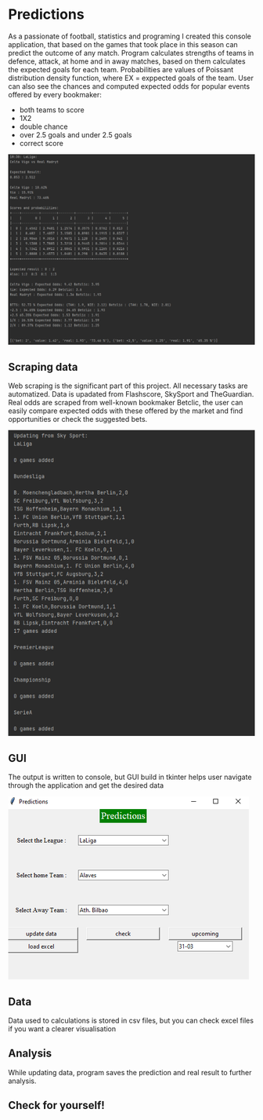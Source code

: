 # Predictions
As a passionate of football, statistics and programing I created this console application, that based on the games that took place in this season can predict the outcome of any match.
Program calculates strengths of teams in defence, attack, at home and in away matches, based on them calculates the expected goals for each team.
Probabilities are values of Poissant distribution density function, where EX = exppected goals of the team.
User can also see the chances and computed expected odds for popular events offered by every bookmaker:
- both teams to score
- 1X2
- double chance
- over 2.5 goals and under 2.5 goals
- correct score

![image](screens/screenPrediction.png)

## Scraping data
Web scraping is the significant part of this project. All necessary tasks are automatized. Data is upadated from Flashscore, SkySport and TheGuardian.
Real odds are scraped from well-known bookmaker Betclic, the user can easily compare expected odds with these offered by the market and find opportunities 
or check the suggested bets.

![image](screens/screenUpdate.png)

## GUI
The output is written to console, but GUI build in tkinter helps user navigate through the application and get the desired data

![image](screens/screenGUI.png)
 
## Data
Data used to calculations is stored in csv files, but you can check excel files if you want a clearer visualisation

## Analysis
While updating data, program saves the prediction and real result to further analysis. 

## Check for yourself!
